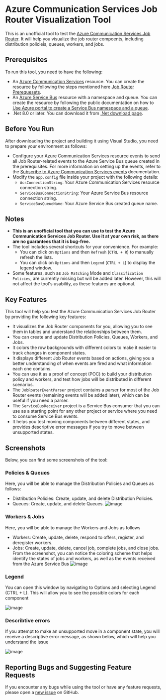 # Azure Communication Services Job Router Visualization Tool
This is an unofficial tool to test the [Azure Communication Services Job Router](https://learn.microsoft.com/en-us/azure/communication-services/concepts/router/concepts). It will help you visualize the job router compoents, including distribution policieis, queues, workers, and jobs.


## Prerequisites
To run this tool, you need to have the following:
+ An [Azure Communication Services](https://learn.microsoft.com/en-us/azure/communication-services/overview) resource. You can create the resource by following the steps mentioned here [Job Router Prerequesets](https://learn.microsoft.com/en-us/azure/communication-services/quickstarts/router/get-started-router?pivots=programming-language-csharp#prerequisites).
+ An [Azure Service Bus](https://learn.microsoft.com/en-us/azure/service-bus-messaging/service-bus-messaging-overview) resource with a namespace and queue. You can create the resource by following the public documentation on how to [Use Azure portal to create a Service Bus namespace and a queue](https://learn.microsoft.com/en-us/azure/service-bus-messaging/service-bus-quickstart-portal).
+ .Net 8.0 or later. You can download it from [.Net download page](https://dotnet.microsoft.com/en-us/download/dotnet).


## Before You Run
After downloading the project and building it using Visual Studio, you need to prepare your environment as follows:
+ Configure your Azure Communication Services resource events to send all Job Router-related events to the Azure Service Bus queue created in the prerequisites. For more information on setting up the events, refer to the [Subscribe to Azure Communication Services events](https://learn.microsoft.com/en-us/azure/communication-services/quickstarts/events/subscribe-to-events?pivots=platform-azp) documentation.
+ Modify the `app.config` file inside your project with the following details:
    + `AcsConnectionString`: Your Azure Communication Services resource connection string.
    + `ServiceBusConnectionString`: Your Azure Service Bus resource connection string.
    + `ServiceBusQueueName`: Your Azure Service Bus created queue name.

 
## Notes
+ **This is an unofficial tool that you can use to test the Azure Communication Services Job Router. Use it at your own risk, as there are no guarantees that it is bug-free.**
+ The tool includes several shortcuts for your convenience. For example:
    + You can click on `Options` and then `Refresh` (`CTRL + R`) to manually refresh the lists.
    + You can click on `Options` and then `Legend` (`CTRL + L`) to display the legend window.
+ Some features, such as `Job Matching` Mode and `Classification Policies`, are currently missing but will be added later. However, this will not affect the tool's usability, as these features are optional.


## Key Features
This tool will help you test the Azure Communication Services Job Router by providing the following key features:
+ It visualizes the Job Router components for you, allowing you to see them in tables and understand the relationships between them.
+ You can create and update Distribution Policies, Queues, Workers, and Jobs.
+ It colors the row backgrounds with different colors to make it easier to track changes in component states.
+ It displays different Job Router events based on actions, giving you a better understanding of when events are fired and what information each one contains.
+ You can use it as a proof of concept (POC) to build your distribution policy and workers, and test how jobs will be distributed in different scenarios.
+ The `JobRouterEventParser` project contains a parser for most of the Job Router events (remaining events will be added later), which can be useful if you need a parser.
+ The `ServiceBusReceiver` project is a Service Bus consumer that you can use as a starting point for any other project or service where you need to consume Service Bus events.
+ It helps you test moving components between different states, and provides descriptive error messages if you try to move between unsupported states.


## Screenshots
Below, you can find some screenshots of the tool:
### Policies & Queues
Here, you will be able to manage the Distribution Policies and Queues as follows:
+ Distribution Policies: Create, update, and delete Distribution Policies.
+ Queues: Create, update, and delete Queues.
![image](https://github.com/user-attachments/assets/b7dce367-dee1-4369-8be3-6b180247876c)

### Workers & Jobs
Here, you will be able to manage the Workers and Jobs as follows
+ Workers: Create, update, delete, respond to offers, register, and deregister workers.
+ Jobs: Create, update, delete, cancel job, complete jobs, and close jobs.
From the screenshot, you can notice the coloring scheme that helps identify the states of jobs and workers, as well as the events received from the Azure Service Bus
![image](https://github.com/user-attachments/assets/1b015184-e5bc-47b7-b2ed-bb9e1da57467)

### Legend
You can open this window by navigating to Options and selecting Legend (CTRL + L). This will allow you to see the possible colors for each component

![image](https://github.com/user-attachments/assets/793cc0f1-739c-4b46-973d-270d284744b2)

### Describtive errors
If you attempt to make an unsupported move in a component state, you will receive a descriptive error message, as shown below, which will help you understand the issue

![image](https://github.com/user-attachments/assets/c79bf7e4-1d74-4a28-9b3a-7f07387700c8)


## Reporting Bugs and Suggesting Feature Requests
If you encounter any bugs while using the tool or have any feature requests, please open a [new issue](https://github.com/ealmuneyeer/AzureCommunicationServicesJobRouter/issues/new) on GitHub.
